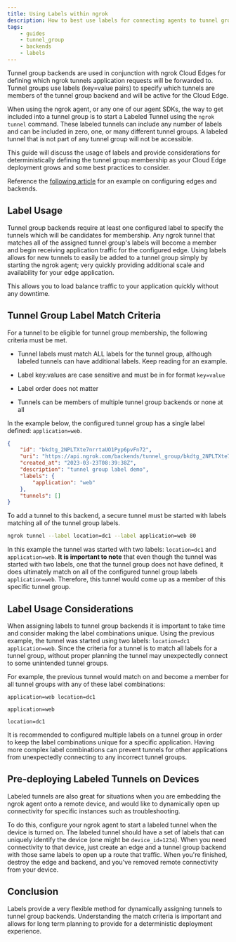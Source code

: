 ```yaml
---
title: Using Labels within ngrok
description: How to best use labels for connecting agents to tunnel group backends
tags:
    - guides
    - tunnel_group
    - backends
    - labels
---
```


Tunnel group backends are used in conjunction with ngrok Cloud Edges for defining which ngrok tunnels application requests will be forwarded to. Tunnel groups use labels (key=value pairs) to specify which tunnels are members of the tunnel group backend and will be active for the Cloud Edge.

When using the ngrok agent, or any one of our agent SDKs, the way to get included into a tunnel group is to start a Labeled Tunnel using the `ngrok tunnel` command. These labeled tunnels can include any number of labels and can be included in zero, one, or many different tunnel groups. A labeled tunnel that is not part of any tunnel group will not be accessible.

This guide will discuss the usage of labels and provide considerations for deterministically defining the tunnel group membership as your Cloud Edge deployment grows and some best practices to consider.

Reference the [following article](/docs/guides/how-to-round-robin-load-balance-with-ngrok-cloud-edges/) for an example on configuring edges and backends.

## Label Usage

Tunnel group backends require at least one configured label to specify the tunnels which will be candidates for membership. Any ngrok tunnel that matches all of the assigned tunnel group's labels will become a member and begin receiving application traffic for the configured edge. Using labels allows for new tunnels to easily be added to a tunnel group simply by starting the ngrok agent; very quickly providing additional scale and availability for your edge application.

This allows you to load balance traffic to your application quickly without any downtime.

## Tunnel Group Label Match Criteria

For a tunnel to be eligible for tunnel group membership, the following criteria must be met.

- Tunnel labels must match ALL labels for the tunnel group, although labeled tunnels can have additional labels. Keep reading for an example.

- Label key:values are case sensitive and must be in for format `key=value`

- Label order does not matter

- Tunnels can be members of multiple tunnel group backends or none at all

In the example below, the configured tunnel group has a single label defined: `application=web`.

```json
{
    "id": "bkdtg_2NPLTXte7nrrtaUO1Pyp6pvFn72",
    "uri": "https://api.ngrok.com/backends/tunnel_group/bkdtg_2NPLTXte7nrrtaUO1Pyp6pvFn72",
    "created_at": "2023-03-23T08:39:38Z",
    "description": "tunnel group label demo",
    "labels": {
        "application": "web"
    },
    "tunnels": []
}
```

To add a tunnel to this backend, a secure tunnel must be started with labels matching all of the tunnel group labels.

```bash
ngrok tunnel --label location=dc1 --label application=web 80
```

In this example the tunnel was started with two labels: `location=dc1` and `application=web`. <strong>It is important to note</strong> that even though the tunnel was started with two labels, one that the tunnel group does not have defined, it does ultimately match on all of the configured tunnel group labels `application=web`. Therefore, this tunnel would come up as a member of this specific tunnel group.

## Label Usage Considerations
When assigning labels to tunnel group backends it is important to take time and consider making the label combinations unique. Using the previous example, the tunnel was started using two labels: `location=dc1 application=web`. Since the criteria for a tunnel is to match all labels for a tunnel group, without proper planning the tunnel may unexpectedly connect to some unintended tunnel groups.

For example, the previous tunnel would match on and become a member for all tunnel groups with any of these label combinations:

`application=web location=dc1`

`application=web`

`location=dc1`


It is recommended to configured multiple labels on a tunnel group in order to keep the label combinations unique for a specific application. Having more complex label combinations can prevent tunnels for other applications from unexpectedly connecting to any incorrect tunnel groups. 


## Pre-deploying Labeled Tunnels on Devices

Labeled tunnels are also great for situations when you are embedding the ngrok agent onto a remote device, and would like to dynamically open up connectivity for specific instances such as troubleshooting. 

To do this, configure your ngrok agent to start a labeled tunnel when the device is turned on. The labeled tunnel should have a set of labels that can uniquely identify the device (one might be `device_id=1234`). When you need connectivity to that device, just create an edge and a tunnel group backend with those same labels to open up a route that traffic. When you're finished, destroy the edge and backend, and you've removed remote connectivity from your device.

## Conclusion
Labels provide a very flexible method for dynamically assigning tunnels to tunnel group backends. Understanding the match criteria is important and allows for long term planning to provide for a deterministic deployment experience.